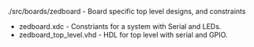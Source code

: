 ./src/boards/zedboard - Board specific top level designs, and constraints

- zedboard.xdc - Constriants for a system with Serial and LEDs.
- zedboard_top_level.vhd - HDL for top level with serial and GPIO.
